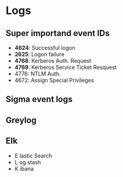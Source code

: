 # Logs

## Super importand event IDs

- **4624**: Successful logon
- **2625**: Logon failure
- **4768**: Kerberos Auth. Request
- **4769**: Kerberos Service Ticket Resquest
- 4776: NTLM Auth.
- 4672: Assign Special Privileges

## Sigma event logs

## Greylog

## Elk

- E lastic Search
- L og stash
- K ibana
